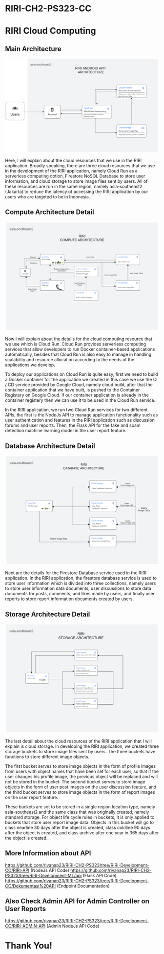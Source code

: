 # RIRI-CH2-PS323-CC
 
# RIRI Cloud Computing

## Main Architecture
![RIRI Main Architecture](https://github.com/rivanap23/RIRI-CH2-PS323/raw/RIRI-Development-CC/Architecture/RIRI-MAIN-ARCHITECTURE.png)


Here, I will explain about the cloud resources that we use in the RIRI application. Broadly speaking, there are three cloud resources that we use in the development of the RIRI application, namely Cloud Run as a serverless computing option, Firestore NoSQL Database to store user information, and cloud storage to store image files sent by users. All of these resources are run in the same region, namely asia-southeast2 (Jakarta) to reduce the latency of accessing the RIRI application by our users who are targeted to be in Indonesia.

## Compute Architecture Detail
![RIRI Compute Architecture](https://github.com/rivanap23/RIRI-CH2-PS323/raw/RIRI-Development-CC/Architecture/RIRI-COMPUTE-ARCHITECTURE.png)

Now I will explain about the details for the cloud computing resource that we use which is Cloud Run. Cloud Run provides serverless computing services that allow developers to run Docker container-based applications automatically, besides that Cloud Run is also easy to manage in handling scalability and resource allocation according to the needs of the applications we develop.

To deploy our applications on Cloud Run is quite easy, first we need to build a Docker container for the application we created in this case we use the CI / CD service provided by Google Cloud, namely cloud build, after that the container application that we have built, is pushed to the Container Registery on Google Cloud. If our container application is already in the container registery then we can use it to be used in the Cloud Run service.

In the RIRI application, we run two Cloud Run services for two different APIs, the first is the NodeJs API to manage application functionality such as user authentication and features in the RIRI application such as discussion forums and user reports. Then, the Flask API for the fake and spam detection machine learning model in the user report feature.

## Database Architecture Detail
![RIRI Database Architecture](https://github.com/rivanap23/RIRI-CH2-PS323/raw/RIRI-Development-CC/Architecture/RIRI-DATABASE-ARCHITECTURE.png)

Next are the details for the Firestore Database service used in the RIRI application. In the RIRI application, the firestore database service is used to store user information which is divided into three collections, namely users to store user information data documents, user discussions to store data documents for posts, comments, and likes made by users, and finally user reports to store report information documents created by users.

## Storage Architecture Detail
![RIRI Storage Architecture](https://github.com/rivanap23/RIRI-CH2-PS323/raw/RIRI-Development-CC/Architecture/Storage%20Architecture.png)

The last detail about the cloud resources of the RIRI application that I will explain is cloud storage. In developing the RIRI application, we created three storage buckets to store image files sent by users. The three buckets have functions to store different image objects.

The first bucket serves to store image objects in the form of profile images from users with object names that have been set for each user, so that if the user changes his profile image, the previous object will be replaced and will not be stored in the bucket. The second bucket serves to store image objects in the form of user post images on the user discussion feature, and the third bucket serves to store image objects in the form of report images on the user report feature.

These buckets are set to be stored in a single region location type, namely asia-southeast2 and the same class that was originally created, namely standard storage. For object life cycle rules in buckets, it is only applied to buckets that store user report image data. Objects in this bucket will go to class nearline 30 days after the object is created, class coldline 90 days after the object is created, and class archive after one year in 365 days after the object is created.


## More Information about API

https://github.com/rivanap23/RIRI-CH2-PS323/tree/RIRI-Development-CC/RIRI-API (NodeJs API Code)
https://github.com/rivanap23/RIRI-CH2-PS323/tree/RIRI-Development-ML/api (Flask API Code)
https://github.com/rivanap23/RIRI-CH2-PS323/tree/RIRI-Development-CC/Dokumentasi%20API (Endpoint Documentation)

## Also Check Admin API for Admin Controller on User Reports
https://github.com/rivanap23/RIRI-CH2-PS323/tree/RIRI-Development-CC/RIRI-ADMIN-API (Admin NodeJs API Code)


# Thank You!
